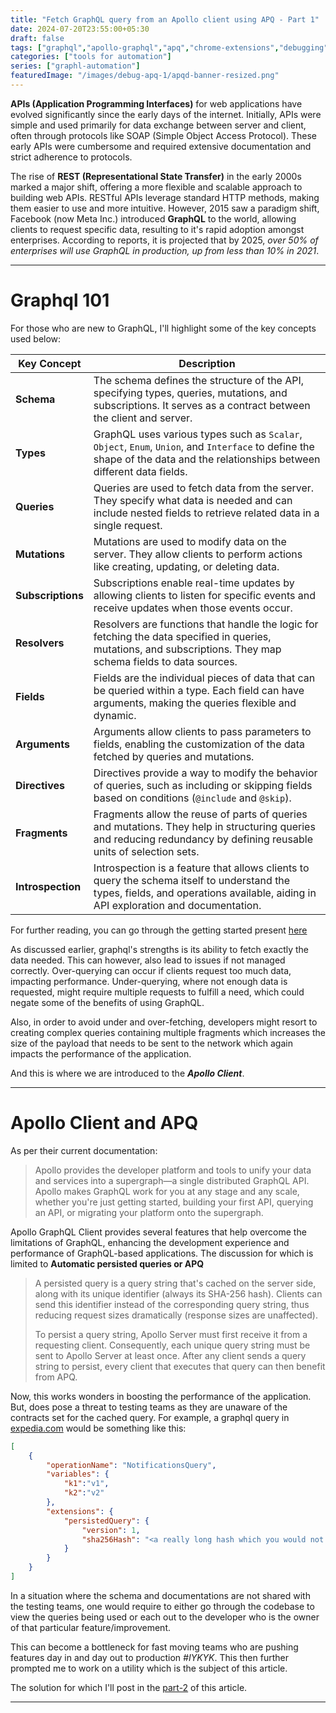 ```yaml
---
title: "Fetch GraphQL query from an Apollo client using APQ - Part 1"
date: 2024-07-20T23:55:00+05:30
draft: false
tags: ["graphql","apollo-graphql","apq","chrome-extensions","debugging","graphql-queries"]
categories: ["tools for automation"]
series: ["graphl-automation"]
featuredImage: "/images/debug-apq-1/apqd-banner-resized.png"
---
```


**APIs (Application Programming Interfaces)** for web applications have evolved significantly since the early days of the internet. Initially, APIs were simple and used primarily for data exchange between server and client, often through protocols like SOAP (Simple Object Access Protocol). These early APIs were cumbersome and required extensive documentation and strict adherence to protocols.

The rise of **REST (Representational State Transfer)** in the early 2000s marked a major shift, offering a more flexible and scalable approach to building web APIs. RESTful APIs leverage standard HTTP methods, making them easier to use and more intuitive. However, 2015 saw a paradigm shift, Facebook (now Meta Inc.) introduced **GraphQL** to the world, allowing clients to request specific data, resulting to it's rapid adoption amongst enterprises. According to reports, it is projected that by 2025, _over 50% of enterprises will use GraphQL in production, up from less than 10% in 2021_.

---

# Graphql 101 
For those who are new to GraphQL, I'll highlight some of the key concepts used below:

| **Key Concept**          | **Description**                                                                                                                                                              |
|--------------------------|------------------------------------------------------------------------------------------------------------------------------------------------------------------------------|
| **Schema**               | The schema defines the structure of the API, specifying types, queries, mutations, and subscriptions. It serves as a contract between the client and server.                 |
| **Types**                | GraphQL uses various types such as `Scalar`, `Object`, `Enum`, `Union`, and `Interface` to define the shape of the data and the relationships between different data fields. |
| **Queries**              | Queries are used to fetch data from the server. They specify what data is needed and can include nested fields to retrieve related data in a single request.                  |
| **Mutations**            | Mutations are used to modify data on the server. They allow clients to perform actions like creating, updating, or deleting data.                                            |
| **Subscriptions**        | Subscriptions enable real-time updates by allowing clients to listen for specific events and receive updates when those events occur.                                         |
| **Resolvers**            | Resolvers are functions that handle the logic for fetching the data specified in queries, mutations, and subscriptions. They map schema fields to data sources.              |
| **Fields**               | Fields are the individual pieces of data that can be queried within a type. Each field can have arguments, making the queries flexible and dynamic.                          |
| **Arguments**            | Arguments allow clients to pass parameters to fields, enabling the customization of the data fetched by queries and mutations.                                               |
| **Directives**           | Directives provide a way to modify the behavior of queries, such as including or skipping fields based on conditions (`@include` and `@skip`).                                |
| **Fragments**            | Fragments allow the reuse of parts of queries and mutations. They help in structuring queries and reducing redundancy by defining reusable units of selection sets.           |
| **Introspection**        | Introspection is a feature that allows clients to query the schema itself to understand the types, fields, and operations available, aiding in API exploration and documentation. |

For further reading, you can go through the getting started present [here](https://graphql.org/learn/)

As discussed earlier, graphql's strengths is its ability to fetch exactly the data needed. This can however, also lead to issues if not managed correctly. Over-querying can occur if clients request too much data, impacting performance. Under-querying, where not enough data is requested, might require multiple requests to fulfill a need, which could negate some of the benefits of using GraphQL​.

Also, in order to avoid under and over-fetching, developers might resort to creating complex queries containing multiple fragments which increases the size of the payload that needs to be sent to the network which again impacts the performance of the application.

And this is where we are introduced to the **_Apollo Client_**.

---

# Apollo Client and APQ
As per their current documentation: 

<blockquote>
Apollo provides the developer platform and tools to unify your data and services into a supergraph—a single distributed GraphQL API.
Apollo makes GraphQL work for you at any stage and any scale, whether you're just getting started, building your first API, querying an API, or migrating your platform onto the supergraph.
</blockquote>

Apollo GraphQL Client provides several features that help overcome the limitations of GraphQL, enhancing the development experience and performance of GraphQL-based applications. The discussion for which is limited to **Automatic persisted queries or APQ**

<blockquote>
A persisted query is a query string that's cached on the server side, along with its unique identifier (always its SHA-256 hash). Clients can send this identifier instead of the corresponding query string, thus reducing request sizes dramatically (response sizes are unaffected).

To persist a query string, Apollo Server must first receive it from a requesting client. Consequently, each unique query string must be sent to Apollo Server at least once. After any client sends a query string to persist, every client that executes that query can then benefit from APQ.
</blockquote>

Now, this works wonders in boosting the performance of the application. But, does pose a threat to testing teams as they are unaware of the contracts set for the cached query. For example, a graphql query in [expedia.com](https://www.expedia.com) would be something like this:

```json
[
    {
        "operationName": "NotificationsQuery",
        "variables": {
            "k1":"v1",
            "k2":"v2"
        },
        "extensions": {
            "persistedQuery": {
                "version": 1,
                "sha256Hash": "<a really long hash which you would not want on blog sites!>"
            }
        }
    }
]
```

In a situation where the schema and documentations are not shared with the testing teams, one would require to either go through the codebase to view the queries being used or each out to the developer who is the owner of that particular feature/improvement. 

This can become a bottleneck for fast moving teams who are pushing features day in and day out to production _#IYKYK_. This then further prompted me to work on a utility which is the subject of this article.

The solution for which I'll post in the [part-2](/posts/debug-apq-extension-part2) of this article.

---